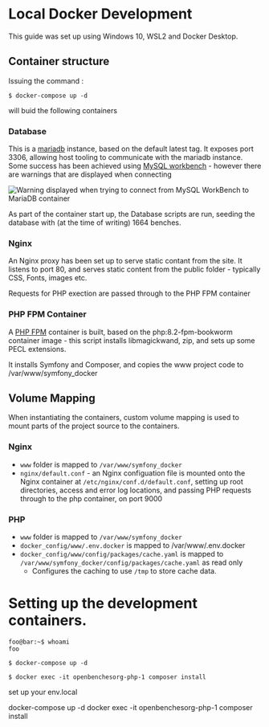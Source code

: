 # Local Docker Development

This guide was set up using Windows 10, WSL2 and Docker Desktop.

## Container structure
Issuing the command :

```console
$ docker-compose up -d
```
will buid the following containers

### Database
This is a [mariadb](https://hub.docker.com/_/mariadb) instance, based on the default latest tag.  It exposes port 3306, allowing host tooling to communicate with the mariadb instance.  Some success has been achieved using [MySQL workbench](https://www.mysql.com/products/workbench/) - however there are warnings that are displayed when connecting 

![Warning displayed when trying to connect from MySQL WorkBench to MariaDB container](https://github.com/computamike/openbenches.org/assets/464876/e5801a05-8a3e-468f-9e7b-de663e61c7b8)

As part of the container start up, the Database scripts are run, seeding the database with (at the time of writing) 1664 benches.

### Nginx
An Nginx proxy has been set up to serve static contant from the site.  It listens to port 80, and serves static content from the public folder - typically CSS, Fonts, images etc.

Requests for PHP exection are passed through to the PHP FPM container

### PHP FPM Container
A [PHP FPM](https://hub.docker.com/_/php/) container is built, based on the php:8.2-fpm-bookworm container image - this script installs libmagickwand, zip, and sets up some PECL extensions.

It installs Symfony and Composer, and copies the www project code to /var/www/symfony_docker

## Volume Mapping
When instantiating the containers, custom volume mapping is used to mount parts of the project source to the containers.

### Nginx
- ```www``` folder is mapped to ```/var/www/symfony_docker```
- ```nginx/default.conf``` - an Nginx configuation file is mounted onto the Nginx container at ```/etc/nginx/conf.d/default.conf```, setting up root directories, access and error log locations, and passing PHP requests through to the php container, on port 9000

### PHP
- ```www``` folder is mapped to ```/var/www/symfony_docker```
- ```docker_config/www/.env.docker``` is mapped to /var/www/.env.docker
- ```docker_config/www/config/packages/cache.yaml``` is mapped to ```/var/www/symfony_docker/config/packages/cache.yaml``` as read only
  - Configures the caching to use ```/tmp``` to store cache data.




# Setting up the development containers.
```console
foo@bar:~$ whoami
foo
```



```console
$ docker-compose up -d
```


```console
$ docker exec -it openbenchesorg-php-1 composer install
```


set up your env.local



docker-compose up -d
docker exec -it openbenchesorg-php-1 composer install
